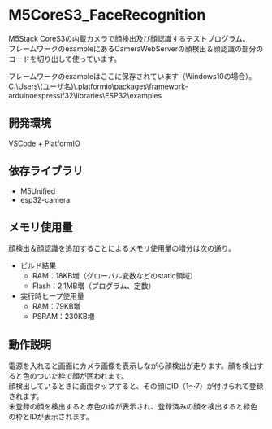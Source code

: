 # M5CoreS3_FaceRecognition
M5Stack CoreS3の内蔵カメラで顔検出及び顔認識するテストプログラム。  
フレームワークのexampleにあるCameraWebServerの顔検出＆顔認識の部分のコードを切り出して使っています。

フレームワークのexampleはここに保存されています（Windows10の場合）。  
C:\Users\\(ユーザ名)\\.platformio\packages\framework-arduinoespressif32\libraries\ESP32\examples


## 開発環境
VSCode + PlatformIO

## 依存ライブラリ
* M5Unified
* esp32-camera

## メモリ使用量
顔検出＆顔認識を追加することによるメモリ使用量の増分は次の通り。

- ビルド結果  
  - RAM：18KB増（グローバル変数などのstatic領域）
  - Flash：2.1MB増（プログラム、定数）
- 実行時ヒープ使用量
  - RAM：79KB増
  - PSRAM：230KB増
  
## 動作説明
電源を入れると画面にカメラ画像を表示しながら顔検出が走ります。顔を検出すると色のついた枠で顔が囲われます。  
顔検出しているときに画面タップすると、その顔にID（1～7）が付けられて登録されます。  
未登録の顔を検出すると赤色の枠が表示され、登録済みの顔を検出すると緑色の枠とIDが表示されます。


